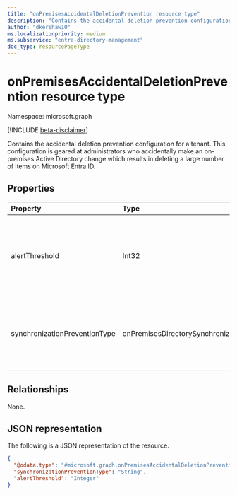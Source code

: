 ```yaml
---
title: "onPremisesAccidentalDeletionPrevention resource type"
description: "Contains the accidental deletion prevention configuration for a tenant."
author: "dkershaw10"
ms.localizationpriority: medium
ms.subservice: "entra-directory-management"
doc_type: resourcePageType
---
```


# onPremisesAccidentalDeletionPrevention resource type

Namespace: microsoft.graph

[!INCLUDE [beta-disclaimer](../../includes/beta-disclaimer.md)]

Contains the accidental deletion prevention configuration for a tenant. This configuration is geared at administrators who accidentally make an on-premises Active Directory change which results in deleting a large number of items on Microsoft Entra ID.

## Properties

| Property                      | Type                                                     | Description                                                                                                                                             |
| :---------------------------- | :------------------------------------------------------- | :------------------------------------------------------------------------------------------------------------------------------------------------------ |
| alertThreshold                | Int32                                                    | Threshold value which triggers accidental deletion prevention. The threshold is either an absolute number of objects or a percentage number of objects. |
| synchronizationPreventionType | onPremisesDirectorySynchronizationDeletionPreventionType | The status of the accidental deletion prevention feature. The possible values are: `disabled`, `enabledForCount`, `enabledForPercentage`, `unknownFutureValue`.               |

## Relationships

None.

## JSON representation

The following is a JSON representation of the resource.
<!-- {
  "blockType": "resource",
  "@odata.type": "microsoft.graph.onPremisesAccidentalDeletionPrevention"
}
-->
``` json
{
  "@odata.type": "#microsoft.graph.onPremisesAccidentalDeletionPrevention",
  "synchronizationPreventionType": "String",
  "alertThreshold": "Integer"
}
```
